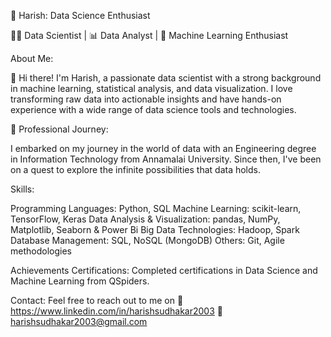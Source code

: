 🌟 Harish: Data Science Enthusiast

👩‍💻 Data Scientist | 📊 Data Analyst | 🧠 Machine Learning Enthusiast

About Me:

👋 Hi there! I'm Harish, a passionate data scientist with a strong background in machine learning, statistical analysis, and data visualization. I love transforming raw data into actionable insights and have hands-on experience with a wide range of data science tools and technologies.

🚀 Professional Journey:

I embarked on my journey in the world of data with an Engineering degree in Information Technology from Annamalai University. Since then, I've been on a quest to explore the infinite possibilities that data holds.

Skills:

Programming Languages: Python, SQL Machine Learning: scikit-learn, TensorFlow, Keras Data Analysis & Visualization: pandas, NumPy, Matplotlib, Seaborn & Power Bi Big Data Technologies: Hadoop, Spark Database Management: SQL, NoSQL (MongoDB) Others: Git, Agile methodologies

Achievements Certifications: Completed certifications in Data Science and Machine Learning from QSpiders.

Contact: Feel free to reach out to me on 📧 https://www.linkedin.com/in/harishsudhakar2003 🔗 harishsudhakar2003@gmail.com
<!---
sgdh14/sgdh14 is a ✨ special ✨ repository because its `README.md` (this file) appears on your GitHub profile.
You can click the Preview link to take a look at your changes.
--->
